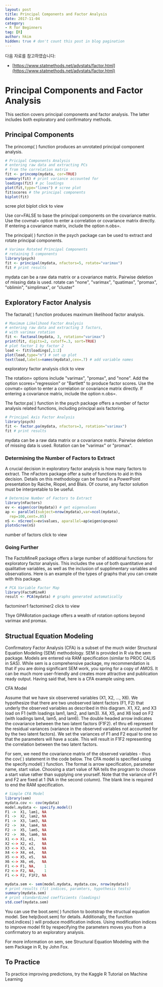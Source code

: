 ```yaml
---
layout: post  
title: Principal Components and Factor Analysis
date: 2017-11-04  
category:
- R for Beginners  
tag: [R]    
author: hkim  
hidden: true # don't count this post in blog pagination  
---
```


다음 자료를 참고하였습니다:  
- [https://www.statmethods.net/advstats/factor.html](https://www.statmethods.net/advstats/factor.html)

# Principal Components and Factor Analysis
This section covers principal components and factor analysis. The latter includes both exploratory and confirmatory methods.

## Principal Components
The princomp( ) function produces an unrotated principal component analysis.

```r
# Pricipal Components Analysis
# entering raw data and extracting PCs
# from the correlation matrix
fit <- princomp(mydata, cor=TRUE)
summary(fit) # print variance accounted for
loadings(fit) # pc loadings
plot(fit,type="lines") # scree plot
fit$scores # the principal components
biplot(fit)
```

scree plot biplot click to view

Use cor=FALSE to base the principal components on the covariance matrix. Use the covmat= option to enter a correlation or covariance matrix directly. If entering a covariance matrix, include the option n.obs=.

The principal( ) function in the psych package can be used to extract and rotate principal components.

```r
# Varimax Rotated Principal Components
# retaining 5 components
library(psych)
fit <- principal(mydata, nfactors=5, rotate="varimax")
fit # print results
```

mydata can be a raw data matrix or a covariance matrix. Pairwise deletion of missing data is used. rotate can "none", "varimax", "quatimax", "promax", "oblimin", "simplimax", or "cluster"


## Exploratory Factor Analysis
The factanal( ) function produces maximum likelihood factor analysis.

```r
# Maximum Likelihood Factor Analysis
# entering raw data and extracting 3 factors,
# with varimax rotation
fit <- factanal(mydata, 3, rotation="varimax")
print(fit, digits=2, cutoff=.3, sort=TRUE)
# plot factor 1 by factor 2
load <- fit$loadings[,1:2]
plot(load,type="n") # set up plot
text(load,labels=names(mydata),cex=.7) # add variable names
```

exploratory factor analysis click to view

The rotation= options include "varimax", "promax", and "none". Add the option scores="regression" or "Bartlett" to produce factor scores. Use the covmat= option to enter a correlation or covariance matrix directly. If entering a covariance matrix, include the option n.obs=.

The factor.pa( ) function in the psych package offers a number of factor analysis related functions, including principal axis factoring.

```r
# Principal Axis Factor Analysis
library(psych)
fit <- factor.pa(mydata, nfactors=3, rotation="varimax")
fit # print results
```

mydata can be a raw data matrix or a covariance matrix. Pairwise deletion of missing data is used. Rotation can be "varimax" or "promax".


### Determining the Number of Factors to Extract

A crucial decision in exploratory factor analysis is how many factors to extract. The nFactors package offer a suite of functions to aid in this decision. Details on this methodology can be found in a PowerPoint presentation by Raiche, Riopel, and Blais. Of course, any factor solution must be interpretable to be useful.

```r
# Determine Number of Factors to Extract
library(nFactors)
ev <- eigen(cor(mydata)) # get eigenvalues
ap <- parallel(subject=nrow(mydata),var=ncol(mydata),
  rep=100,cent=.05)
nS <- nScree(x=ev$values, aparallel=ap$eigen$qevpea)
plotnScree(nS)
```

number of factors click to view


### Going Further

The FactoMineR package offers a large number of additional functions for exploratory factor analysis. This includes the use of both quantitative and qualitative variables, as well as the inclusion of supplimentary variables and observations. Here is an example of the types of graphs that you can create with this package.

```r
# PCA Variable Factor Map
library(FactoMineR)
result <- PCA(mydata) # graphs generated automatically
```

factominer1 factominer2 click to view

Thye GPARotation package offers a wealth of rotation options beyond varimax and promax.

## Structual Equation Modeling

Confirmatory Factor Analysis (CFA) is a subset of the much wider Structural Equation Modeling (SEM) methodology. SEM is provided in R via the sem package. Models are entered via RAM specification (similar to PROC CALIS in SAS). While sem is a comprehensive package, my recommendation is that if you are doing significant SEM work, you spring for a copy of AMOS. It can be much more user-friendly and creates more attractive and publication ready output. Having said that, here is a CFA example using sem.

CFA Model

Assume that we have six observered variables (X1, X2, ..., X6). We hypothesize that there are two unobserved latent factors (F1, F2) that underly the observed variables as described in this diagram. X1, X2, and X3 load on F1 (with loadings lam1, lam2, and lam3). X4, X5, and X6 load on F2 (with loadings lam4, lam5, and lam6). The double headed arrow indicates the covariance between the two latent factors (F1F2). e1 thru e6 represent the residual variances (variance in the observed variables not accounted for by the two latent factors). We set the variances of F1 and F2 equal to one so that the parameters will have a scale. This will result in F1F2 representing the correlation between the two latent factors.

For sem, we need the covariance matrix of the observed variables - thus the cov( ) statement in the code below. The CFA model is specified using the specify.model( ) function. The format is arrow specification, parameter name, start value. Choosing a start value of NA tells the program to choose a start value rather than supplying one yourself. Note that the variance of F1 and F2 are fixed at 1 (NA in the second column). The blank line is required to end the RAM specification.

```r
# Simple CFA Model
library(sem)
mydata.cov <- cov(mydata)
model.mydata <- specify.model()
F1 ->  X1, lam1, NA
F1 ->  X2, lam2, NA
F1 ->  X3, lam3, NA
F2 ->  X4, lam4, NA
F2 ->  X5, lam5, NA
F2 ->  X6, lam6, NA
X1 <-> X1, e1,   NA
X2 <-> X2, e2,   NA
X3 <-> X3, e3,   NA
X4 <-> X4, e4,   NA
X5 <-> X5, e5,   NA
X6 <-> X6, e6,   NA
F1 <-> F1, NA,    1
F2 <-> F2, NA,    1
F1 <-> F2, F1F2, NA

mydata.sem <- sem(model.mydata, mydata.cov, nrow(mydata))
# print results (fit indices, paramters, hypothesis tests)
summary(mydata.sem)
# print standardized coefficients (loadings)
std.coef(mydata.sem)
```

You can use the boot.sem( ) function to bootstrap the structual equation model. See help(boot.sem) for details. Additionally, the function mod.indices( ) will produce modification indices. Using modification indices to improve model fit by respecifying the parameters moves you from a confirmatory to an exploratory analysis.

For more information on sem, see Structural Equation Modeling with the sem Package in R, by John Fox.


## To Practice
To practice improving predictions, try the Kaggle R Tutorial on Machine Learning
